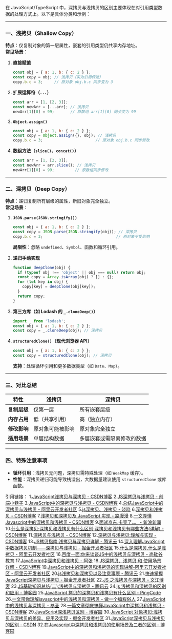 在 JavaScript/TypeScript 中，深拷贝与浅拷贝的区别主要体现在对引用类型数据的处理方式上。以下是具体分类和示例：

---

### **一、浅拷贝（Shallow Copy）**
**特点**：仅复制对象的第一层属性，嵌套的引用类型仍共享内存地址。  
**常见场景**：
1. **直接赋值**  
   ```javascript
   const obj = { a: 1, b: { c: 2 } };
   const copy = obj; // 浅拷贝（实为引用传递）
   copy.b.c = 3;     // 原对象 obj.b.c 同步变为 3
   ```

2. **扩展运算符（`...`）**  
   ```javascript
   const arr = [1, [2, 3]];
   const newArr = [...arr]; // 浅拷贝
   newArr[1][0] = 99;       // 原数组 arr[1][0] 同步变为 99
   ```

3. **`Object.assign()`**  
   ```javascript
   const obj = { a: 1, b: { c: 2 } };
   const copy = Object.assign({}, obj); // 浅拷贝
   copy.b.c = 3;                       // 原对象 obj.b.c 同步修改
   ```

4. **数组方法（`slice()`、`concat()`）**  
   ```javascript
   const arr = [1, [2, 3]];
   const newArr = arr.slice(); // 浅拷贝
   newArr[1][0] = 99;         // 原数组同步修改
   ```

---

### **二、深拷贝（Deep Copy）**
**特点**：递归复制所有层级的属性，新旧对象完全独立。  
**常见场景**：
1. **`JSON.parse(JSON.stringify())`**  
   ```javascript
   const obj = { a: 1, b: { c: 2 } };
   const copy = JSON.parse(JSON.stringify(obj)); // 深拷贝
   copy.b.c = 3;                                // 原对象不受影响
   ```
   **局限性**：忽略 `undefined`、`Symbol`、函数和循环引用。

2. **递归手动实现**  
   ```javascript
   function deepClone(obj) {
     if (typeof obj !== 'object' || obj === null) return obj;
     const copy = Array.isArray(obj) ? [] : {};
     for (let key in obj) {
       copy[key] = deepClone(obj[key]);
     }
     return copy;
   }
   ```

3. **第三方库（如 Lodash 的 `_.cloneDeep()`）**  
   ```javascript
   import _ from 'lodash';
   const obj = { a: 1, b: { c: 2 } };
   const copy = _.cloneDeep(obj); // 深拷贝
   ```

4. **`structuredClone()`（现代浏览器 API）**  
   ```javascript
   const obj = { a: 1, b: { c: 2 } };
   const copy = structuredClone(obj); // 深拷贝
   ```
   **支持**：处理循环引用和更多数据类型（如 `Date`、`Map`）。

---

### **三、对比总结**
| **特性**       | 浅拷贝                          | 深拷贝                          |
|----------------|-------------------------------|-------------------------------|
| **复制层级**   | 仅第一层                      | 所有嵌套层级                  |
| **内存占用**   | 低（共享引用）                | 高（独立内存）                |
| **修改影响**   | 原对象可能被影响     | 原对象完全独立       |
| **适用场景**   | 单层结构数据                  | 多层嵌套或需隔离修改的数据    |

---

### **四、特殊注意事项**
- **循环引用**：浅拷贝无问题，深拷贝需特殊处理（如 `WeakMap` 缓存）。  
- **性能**：深拷贝递归可能导致栈溢出，大数据量建议使用 `structuredClone` 或库函数。

引用链接：
1.[JavaScript浅拷贝与深拷贝 - CSDN博客](https://blog.csdn.net/2301_82023822/article/details/146922137)
2.[JS深拷贝与浅拷贝 - 前端小巷子](https://baijiahao.baidu.com/s?id=1833710914645027344&wfr=spider&for=pc)
3.[JavaScript中的深拷贝与浅拷贝 - CSDN博客](https://blog.csdn.net/m0_54069693/article/details/147207474)
4.[总结JavaScript中的深拷贝与浅拷贝 - 阿里云开发者社区](https://developer.aliyun.com/article/1523968)
5.[js深拷贝、浅拷贝 - 晓晓](https://zhuanlan.zhihu.com/p/573905875)
6.[深拷贝和浅拷贝 - CSDN博客](https://blog.csdn.net/Dayunyun2019/article/details/147433009)
7.[浅拷贝和深拷贝及 JavaScript 实现 - 路漫漫](http://zhuanlan.zhihu.com/p/632321934)
8.[一文弄懂Javascript中的深拷贝和浅拷贝 - CSDN博客](https://blog.csdn.net/m0_46309087/article/details/136977628)
9.[面试京东,卡壳了。。 - 新浪新闻](https://news.sina.cn/ai/2025-06-02/detail-ineysqxx7605855.d.html?ofcode=$ofcode)
10.[什么是深拷贝;深拷贝和浅拷贝有什么区别;深拷贝和浅拷贝有哪些方法(详解) - CSDN博客](https://blog.csdn.net/RenGJ010617/article/details/139704285)
11.[深拷贝与浅拷贝 - CSDN博客](https://blog.csdn.net/wxdzuishaui/article/details/143324220)
12.[深拷贝与浅拷贝:理解与实现 - CSDN博客](https://blog.csdn.net/qq_37884031/article/details/148341545)
13.[JS拷贝指南:浅拷贝与深拷贝详解 - 腾讯云](https://cloud.tencent.com/developer/article/2466544)
14.[深入理解JavaScript中数据拷贝机制——深拷贝与浅拷贝  - 掘金开发者社区](https://juejin.cn/post/7478232629919842355)
15.[什么是深拷贝,什么是浅拷贝 - 阿里云开发者社区](https://developer.aliyun.com/article/1586669)
16.[百度一面:你来谈谈JS中的浅拷贝与深拷贝 - 尚硅谷教育](https://baijiahao.baidu.com/s?id=1769819906531064557&wfr=spider&for=pc)
17.[JavaScript中深拷贝和浅拷贝 - 阿张](https://zhuanlan.zhihu.com/p/17666282685)
18.[JS深拷贝、浅拷贝 和 使用场景 详解 - CSDN博客](https://blog.csdn.net/muguli2008/article/details/102734106)
19.[JavaScript中的深拷贝和浅拷贝的实现讲解-阿里云开发者社区 - 阿里云开发者社区](https://developer.aliyun.com/article/1581597)
20.[js浅拷贝和深拷贝以及注意事项 - 腾讯云](https://cloud.tencent.com/developer/news/1266941)
21.[快速掌握JavaScript深拷贝与浅拷贝  - 掘金开发者社区](https://juejin.cn/post/7493386024878899251)
22.[JS 之浅拷贝与深拷贝 - 文江博客](https://baijiahao.baidu.com/s?id=1786308163719613973&wfr=spider&for=pc)
23.[JS基础知识总结(二):浅拷贝与深拷贝 - 腾讯云](https://cloud.tencent.com/developer/article/1380513)
24.[js 浅拷贝和深拷贝的区别和应用 - 博客园](https://www.cnblogs.com/pansidong/p/18535044)
25.[JavaScript 拷贝的深拷贝和浅拷贝有什么区别 - PingCode](https://docs.pingcode.com/ask/61500.html)
26.[一文带你理解javascript中的浅拷贝和深拷贝 - 做一个编程俗人](http://baijiahao.baidu.com/s?id=1659200586023829219&wfr=spider&for=pc)
27.[JavaScript中的浅拷贝与深拷贝 - 参圣](http://zhuanlan.zhihu.com/p/703144377)
28.[一篇文章彻底搞懂JavaScript中深拷贝和浅拷贝 - CSDN博客](https://blog.csdn.net/weixin_48642777/article/details/142596613)
29.[JavaScript深浅拷贝区别 - 博客园](https://www.cnblogs.com/secretAngel/p/10188716.html)
30.[JavaScript 对象拷贝:浅拷贝与深拷贝的差异、应用及实现  - 掘金开发者社区](https://juejin.cn/post/7490497276738977842)
31.[JavaScript深拷贝与浅拷贝的区别 - CSDN](https://blog.csdn.net/Vivian_jay/article/details/58173041)
32.[在Javascript中深拷贝和浅拷贝的使用场景及二者的区别 - 博客园](https://www.cnblogs.com/jscook/articles/15951507.html)